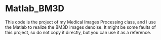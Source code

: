 # Matlab_BM3D
This code is the project of my Medical Images Processing class, and I use the Matlab to realize the BM3D images denoise. It might be some faults of this project, so do not copy it directly, but you can use it as a reference.
